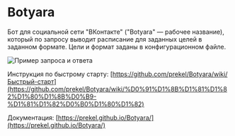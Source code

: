 # Botyara

Бот для социальной сети "ВКонтакте" ("Botyara" — рабочее название), который по запросу выводит расписание для заданных целей в заданном формате. Цели и формат заданы в конфигурационном файле.

![Пример запроса и ответа](https://pp.userapi.com/c845420/v845420396/132c82/wLb4upGK8NI.jpg)

Инструкция по быстрому старту: [https://github.com/prekel/Botyara/wiki/Быстрый-старт](https://github.com/prekel/Botyara/wiki/%D0%91%D1%8B%D1%81%D1%82%D1%80%D1%8B%D0%B9-%D1%81%D1%82%D0%B0%D1%80%D1%82)

Документация: [https://prekel.github.io/Botyara/](https://prekel.github.io/Botyara/)
